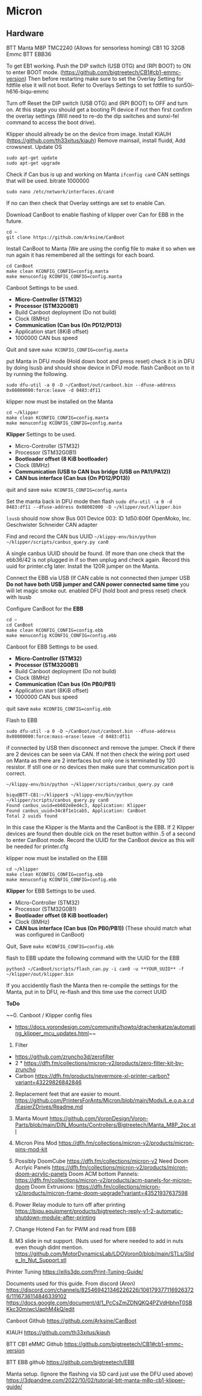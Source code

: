 # Micron
## Hardware
BTT Manta M8P
TMC2240 (Allows for sensorless homing)
CB1 1G 32GB Emmc
BTT EBB36 

To get EB1 working.
Push the DIP switch (USB OTG) and (RPI BOOT) to ON to enter BOOT mode.
(https://github.com/bigtreetech/CB1#cb1-emmc-version)
Then before restarting make sure to set the Overlay Setting for fdtfile else it will not boot.
Refer to Overlays Settings to set fdtfile to sun50i-h616-biqu-emmc

Turn off Reset the DIP switch (USB OTG) and (RPI BOOT) to OFF and turn on. At this stage you should get a booting PI device if not then first confirm the overlay settings (Will need to re-do the dip switches and sunxi-fel command to access the boot drive).

Klipper should allready be on the device from image.
Install KIAUH (https://github.com/th33xitus/kiauh)
Remove mainsail, install fluidd, Add crowsnest.
Update OS
```
sudo apt-get update
sudo apt-get upgrade
```

Check if Can bus is up and working on Manta
```ifconfig can0```
CAN settings that will be used.
bitrate 1000000
```
sudo nano /etc/network/interfaces.d/can0
```
If no can then check that Overlay settings are set to enable Can.

Download CanBoot to enable flashing of klipper over Can for EBB in the future.
```
cd ~
git clone https://github.com/Arksine/CanBoot
```

Install CanBoot to Manta (We are using the config file to make it so when we run again it has remembered all the settings for each board.
```
cd CanBoot
make clean KCONFIG_CONFIG=config.manta
make menuconfig KCONFIG_CONFIG=config.manta
```

Canboot Settings to be used.
- **Micro-Controller (STM32)**
- **Processor (STM32G0B1)**
- Build Canboot deployment (Do not build)
- Clock (8MHz)
- **Communication (Can bus (On PD12/PD13)**
- Application start (8KiB offset)
- 1000000 CAN bus speed

Quit and save
```make KCONFIG_CONFIG=config.manta```

put Manta in DFU mode (Hold down boot and press reset) 
check it is in DFU by doing lsusb and should show device in DFU mode.
flash CanBoot on to it by running the following.
```
sudo dfu-util -a 0 -D ~/CanBoot/out/canboot.bin --dfuse-address 0x08000000:force:leave -d 0483:df11
```

klipper now must be installed on the Manta
```
cd ~/klipper
make clean KCONFIG_CONFIG=config.manta
make menuconfig KCONFIG_CONFIG=config.manta
```

**Klipper** Settings to be used.
- Micro-Controller (STM32)
- Processor (STM32G0B1)
- **Bootloader offset (8 KiB bootloader)**
- Clock (8MHz)
- **Communication (USB to CAN bus bridge (USB on PA11/PA12))**
- **CAN bus interface (Can bus (On PD12/PD13))**

quit and save
```make KCONFIG_CONFIG=config.manta```

Set the manta back in DFU mode then flash
```sudo dfu-util -a 0 -d 0483:df11 --dfuse-address 0x08002000 -D ~/klipper/out/klipper.bin```

```lsusb``` should now show 
Bus 001 Device 003: ID 1d50:606f OpenMoko, Inc. Geschwister Schneider CAN adapter

Find and record the CAN bus UUID
```~/klippy-env/bin/python ~/klipper/scripts/canbus_query.py can0```

A single canbus UUID should be found. (If more than one check that the ebb36/42 is not plugged in if so then unplug and check again. Record this uuid for printer.cfg later.
Install the 120R jumper on the Manta.

Connect the EBB via USB (If CAN cable is not connected then jumper USB **Do not have both USB jumper and CAN power connected same time** you will let magic smoke out.
enabled DFU (hold boot and press reset) check with lsusb 

Configure CanBoot for the **EBB** 
```
cd ~
cd CanBoot
make clean KCONFIG_CONFIG=config.ebb
make menuconfig KCONFIG_CONFIG=config.ebb
```

Canboot for EBB Settings to be used.
- **Micro-Controller (STM32)**
- **Processor (STM32G0B1)**
- Build Canboot deployment (Do not build)
- Clock (8MHz)
- **Communication (Can bus (On PB0/PB1)**
- Application start (8KiB offset)
- 1000000 CAN bus speed

quit save
```make KCONFIG_CONFIG=config.ebb```

Flash to EBB

```sudo dfu-util -a 0 -D ~/CanBoot/out/canboot.bin --dfuse-address 0x08000000:force:mass-erase:leave -d 0483:df11```

if connected by USB then disconnect and remove the jumper.
Check if there are 2 devices can be seen via CAN. If not then check the wiring port used on Manta as there are 2 interfaces but only one is terminated by 120 resistor. If still one or no devices then make sure that communication port is correct.

```~/klippy-env/bin/python ~/klipper/scripts/canbus_query.py can0```

```
biqu@BTT-CB1:~/klipper$ ~/klippy-env/bin/python ~/klipper/scripts/canbus_query.py can0
Found canbus_uuid=eb602e8ed4c3, Application: Klipper
Found canbus_uuid=34c8f1e1cab5, Application: CanBoot
Total 2 uuids found
```

In this case the Klipper is the Manta and the CanBoot is the EBB. If 2 Klipper devices are found then double cick on the reset button within .5 of a second to enter CanBoot mode. Record the UUID for the CanBoot device as this will be needed for printer.cfg

klipper now must be installed on the EBB
```
cd ~/klipper
make clean KCONFIG_CONFIG=config.ebb
make menuconfig KCONFIG_CONFIG=config.ebb
```

**Klipper** for EBB Settings to be used.
- Micro-Controller (STM32)
- Processor (STM32G0B1)
- **Bootloader offset (8 KiB bootloader)**
- Clock (8MHz)
- **CAN bus interface (Can bus (On PB0/PB1))** (These should match what was configured in CanBoot)

Quit, Save
```make KCONFIG_CONFIG=config.ebb```

flash to EBB update the following command with the UUID for the EBB

```python3 ~/CanBoot/scripts/flash_can.py -i can0 -u **YOUR_UUID** -f ~/klipper/out/klipper.bin```

If you accidentily flash the Manta then re-compile the settings for the Manta, put in to DFU, re-flash and this time use the correct UUID

**ToDo**

~~0. Canboot / Klipper config files
- https://docs.vorondesign.com/community/howto/drachenkatze/automating_klipper_mcu_updates.html~~
 
1. Filter
- https://github.com/zruncho3d/zerofilter
- 2 * https://dfh.fm/collections/micron-v2/products/zero-filter-kit-by-zruncho
- Carbon https://dfh.fm/products/nevermore-xl-printer-carbon?variant=43229826842846

2. Replacement feet that are easier to mount.
 https://github.com/PrintersForAnts/Micron/blob/main/Mods/L.e.o.p.a.r.d/EasierZDrives/Readme.md

3. Manta Mount
 https://github.com/VoronDesign/Voron-Parts/blob/main/DIN_Mounts/Controllers/Bigtreetech/Manta_M8P_2pc.stl

4. Micron Pins Mod
 https://dfh.fm/collections/micron-v2/products/micron-pins-mod-kit

5. Possibly DoomCube 
https://dfh.fm/collections/micron-v2
 Need Doom Acrlyic Panels https://dfh.fm/collections/micron-v2/products/micron-doom-acrylic-panels
 Doom ACM bottom Pannels: https://dfh.fm/collections/micron-v2/products/acm-panels-for-micron-doom
 Doom Extrusions: https://dfh.fm/collections/micron-v2/products/micron-frame-doom-upgrade?variant=43521937637598

6. Power Relay module to turn off after printing
https://biqu.equipment/products/bigtreetech-reply-v1-2-automatic-shutdown-module-after-printing

7. Change Hotend Fan for PWM and read from EBB

8. M3 slide in nut support. (Nuts used for where needed to add in nuts even though didnt mention. 
https://github.com/MotorDynamicsLab/LDOVoron0/blob/main/STLs/Slide_In_Nut_Support.stl

Printer Tuning
https://ellis3dp.com/Print-Tuning-Guide/

Documents used for this guide.
From discord (Aron) https://discord.com/channels/825469421346226226/1061793771169263726/1116736114846339102 
https://docs.google.com/document/d/1_PcCsZmZDNQKQ4PZVdHbhnT0SBKkc30miwcUaphM4kQ/edit

Canboot Github
https://github.com/Arksine/CanBoot

KIAUH
https://github.com/th33xitus/kiauh

BTT CB1 eMMC Github
https://github.com/bigtreetech/CB1#cb1-emmc-version

BTT EBB github
https://github.com/bigtreetech/EBB

Manta setup. (Ignore the flashing via SD card just use the DFU used above)
https://3dpandme.com/2022/10/02/tutorial-btt-manta-m8p-cb1-klipper-guide/
